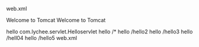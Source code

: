 web.xml
<?xml version="1.0" encoding="UTF-8"?>

<web-app xmlns="http://xmlns.jcp.org/xml/ns/javaee"
xmlns:xsi="http://www.w3.org/2001/XMLSchema-instance"
xsi:schemaLocation="http://xmlns.jcp.org/xml/ns/javaee
http://xmlns.jcp.org/xml/ns/javaee/web-app_4_0.xsd"
version="4.0"
metadata-complete="true">

<display-name>Welcome to Tomcat</display-name>
<description>
Welcome to Tomcat
</description>

  <!--ServLet-->
  <servlet>
    <servlet-name>hello</servlet-name>
    <servlet-class>com.lychee.servlet.Helloservlet</servlet-class>
  </servlet>
  <!--ServLet的清求路径-->
  <!--LocaLhost;8980/s1/heLLo/heLLo-->
  <servlet-mapping>
      <servlet-name>hello</servlet-name>
      <url-pattern>/*</url-pattern>
  </servlet-mapping>
  <servlet-mapping>
      <servlet-name>hello</servlet-name>
      <url-pattern>/hello2</url-pattern>
  </servlet-mapping>
  <servlet-mapping>
      <servlet-name>hello</servlet-name>
      <url-pattern>/hello3</url-pattern>
  </servlet-mapping>
  <servlet-mapping>
      <servlet-name>hello</servlet-name>
      <url-pattern>/hell04</url-pattern>
  </servlet-mapping>
  <servlet-mapping>
     <servlet-name>hello</servlet-name>
      <url-pattern>/hello5</url-pattern>
  </servlet-mapping>
  </web-app>
web.xml
